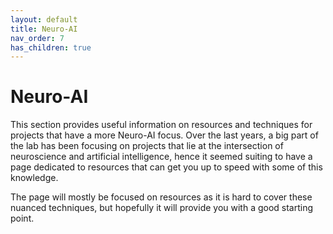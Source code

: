 ```yaml
---
layout: default
title: Neuro-AI
nav_order: 7
has_children: true
---
```


# Neuro-AI

This section provides useful information on resources and techniques for projects that have a more Neuro-AI focus. Over the last years, a big part of the lab has been focusing on projects that lie at the intersection of neuroscience and artificial intelligence, hence it seemed suiting to have a page dedicated to resources that can get you up to speed with some of this knowledge. 

The page will mostly be focused on resources as it is hard to cover these nuanced techniques, but hopefully it will provide you with a good starting point. 
